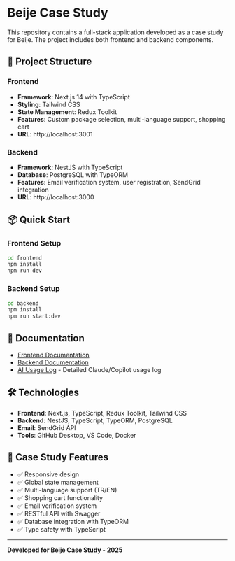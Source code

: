 # Beije Case Study

This repository contains a full-stack application developed as a case study for Beije. The project includes both frontend and backend components.

## 🚀 Project Structure

### Frontend
- **Framework**: Next.js 14 with TypeScript
- **Styling**: Tailwind CSS
- **State Management**: Redux Toolkit
- **Features**: Custom package selection, multi-language support, shopping cart
- **URL**: http://localhost:3001

### Backend
- **Framework**: NestJS with TypeScript
- **Database**: PostgreSQL with TypeORM
- **Features**: Email verification system, user registration, SendGrid integration
- **URL**: http://localhost:3000

## 📦 Quick Start

### Frontend Setup
```bash
cd frontend
npm install
npm run dev
```

### Backend Setup
```bash
cd backend
npm install
npm run start:dev
```

## 📖 Documentation

- [Frontend Documentation](./frontend/README.md)
- [Backend Documentation](./backend/README.md)
- [AI Usage Log](https://gist.github.com/muhammedozmen/9ccd19f053ec5d104f6c22162c32df2b) - Detailed Claude/Copilot usage log

## 🛠 Technologies

- **Frontend**: Next.js, TypeScript, Redux Toolkit, Tailwind CSS
- **Backend**: NestJS, TypeScript, TypeORM, PostgreSQL
- **Email**: SendGrid API
- **Tools**: GitHub Desktop, VS Code, Docker

## 📝 Case Study Features

- ✅ Responsive design
- ✅ Global state management
- ✅ Multi-language support (TR/EN)
- ✅ Shopping cart functionality
- ✅ Email verification system
- ✅ RESTful API with Swagger
- ✅ Database integration with TypeORM
- ✅ Type safety with TypeScript

---

**Developed for Beije Case Study - 2025**
